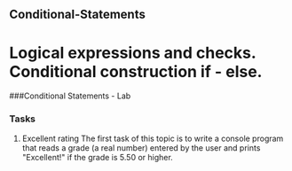 ## Conditional-Statements

# Logical expressions and checks. Conditional construction if - else.

###Conditional Statements - Lab

### Tasks

1. Excellent rating
The first task of this topic is to write a console program that reads a grade (a real number) entered by the user and prints "Excellent!" if the grade is 5.50 or higher.
